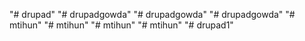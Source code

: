 "# drupad" 
"# drupadgowda" 
"# drupadgowda" 
"# drupadgowda" 
"# mtihun" 
"# mtihun" 
"# mtihun" 
"# mtihun" 
"# drupad1" 
